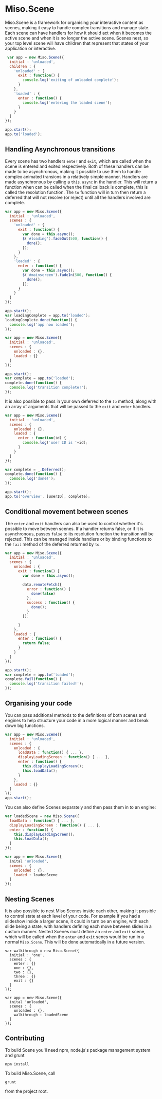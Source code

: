 # Miso.Scene #

Miso.Scene is a framework for organising your interactive content as scenes, making it easy to handle complex transitions and manage state. Each scene can have handlers for how it should act when it becomes the active scene and when it is no longer the active scene. Scenes nest, so your top level scene will have children that represent that states of your application or interactive.

```javascript
 var app = new Miso.Scene({
  initial : 'unloaded',
  children : {
    'unloaded' : {
      exit : function() {
        console.log('exiting of unloaded complete');
      }
    },
    'loaded' : {
      enter : function() {
        console.log('entering the loaded scene');
      }
    }
  }
});

app.start();
app.to('loaded');
```

## Handling Asynchronous transitions ##

Every scene has two handlers `enter` and `exit`, which are called when the
scene is entered and exited respectively. Both of these handlers can be made to be asynchronous, making it possible to use them to handle complex animated transions in a relatively simple manner. Handlers are made asynchronous by calling a `this.async` in the handler. This will return a function when can be called when the final callback is complete, this is called the resolution function. The `to` function will in turn then return a deferred that will not resolve (or reject) until all the handlers involved are complete.

```javascript
var app = new Miso.Scene({
  initial : 'unloaded',
  scenes : {
    'unloaded' : {
      exit : function() {
        var done = this.async();
        $('#loading').fadeOut(500, function() {
          done();
        });
      }
    },
    'loaded' : {
      enter : function() {
        var done = this.async();
        $('#mainscreen').fadeIn(500, function() {
          done();
        });
      }
    }
  }
});

app.start();
var loadingComplete = app.to('loaded');
loadingComplete.done(function() {
  console.log('app now loaded');
});
```


```javascript
var app = new Miso.Scene({
  initial : 'unloaded',
  scenes : {
    unloaded : {},
    loaded : {}
  }
});

app.start();
var complete = app.to('loaded');
complete.done(function() {
  console.log('transition complete!');
});
```

It is also possible to pass in your own deferred to the `to` method, along with an array of arguments that will be passed to the `exit` and `enter` handlers.

```javascript
var app = new Miso.Scene({
  initial : 'unloaded',
  scenes : {
    unloaded : {},
    loaded : {
      enter : function(id) {
        console.log('user ID is '+id);
      }
    }
  }
});

var complete = _.Deferred();
complete.done(function() { 
  console.log('done!');
});

app.start();
app.to('overview', [userID], complete);
```

## Conditional movement between scenes ##

The `enter` and `exit` handlers can also be used to control whether it's possible to move between scenes. If a handler returns false, or if it is asynchronous, passes `false` to its resolution function the transition will be rejected. This can be managed inside handlers or by binding functions to the `fail` method of the deferred returned by `to`.

```javascript
var app = new Miso.Scene({
  initial : 'unloaded',
  scenes : {
    unloaded : {
      exit : function() {
        var done = this.async();

        data.remoteFetch({
          error : function() {
            done(false)
          },
          success : function() {
            done();
          }
        });

      }
    },
    loaded : {
      enter : function() {
        return false;
      }
    }
  }
});

app.start();
var complete = app.to('loaded');
complete.fail(function() {
  console.log('transition failed!');
});
```

## Organising your code ##

You can pass additional methods to the definitions of both scenes and engines to help structure your code in a more logical manner and break down big functions.

```javascript
var app = new Miso.Scene({
  initial : 'unloaded',
  scenes : {
    unloaded : {
      loadData : function() { ... },
      displayLoadingScreen : function() { ... },
      enter : function() {
        this.displayLoadingScreen();
        this.loadData();
      }
    },
    loaded : {}
  }
});
app.start();
```

You can also define Scenes separately and then pass them in to an engine:

```javascript
var loadedScene = new Miso.Scene({
  loadData : function() { ... },
  displayLoadingScreen : function() { ... },
  enter : function() {
    this.displayLoadingScreen();
    this.loadData();
  }
});

var app = new Miso.Scene({
  inital 'unloaded',
  scenes : {
    unloaded : {},
    loaded : loadedScene
  }
});
```

## Nesting Scenes ##

It is also possible to nest Miso Scenes inside each other, making it possible to control state at each level of your code. For example if you had a slideshow inside a larger scene, it could in turn be an engine, with each slide being a state, with handlers defining each move between slides in a custom manner. Nested Scenes must define an `enter` and `exit` scene, which will be called when the `enter` and `exit` scnes would be run in a normal `Miso.Scene`. This will be done automatically in a future version.

```javscript
var walkthrough = new Miso.Scene({
  initial : 'one',
  scenes : {
    enter : {}
    one : {},
    two : {},
    three : {}
    exit : {}
  }
});

var app = new Miso.Scene({
  inital 'unloaded',
  scenes : {
    unloaded : {},
    walkthrough : loadedScene
  }
});
```

## Contributing ##

To build Scene you'll need npm, node.js's package management system and grunt

`npm install`

To build Miso.Scene, call

`grunt`

from the project root.

